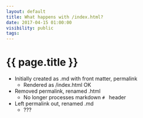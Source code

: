 ```yaml
---
layout: default
title: What happens with /index.html?
date: 2017-04-15 01:00:00
visibility: public
tags:
---
```


# {{ page.title }}

* Initially created as .md with front matter, permalink
  * Rendered as /index.html OK
* Removed permalink, renamed .html
  * No longer processes markdown `# ` header
* Left permalink out, renamed .md
  * ???
